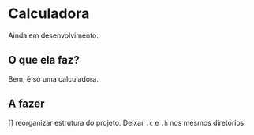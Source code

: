 # Calculadora
Ainda em desenvolvimento.

## O que ela faz?
Bem, é só uma calculadora.

## A fazer
[] reorganizar estrutura do projeto. Deixar `.c` e `.h` nos
mesmos diretórios.



<!-- how to C libraries
  https://www.cs.swarthmore.edu/~newhall/unixhelp/howto_C_libraries.html

  function pointers inside struct
  - https://stackoverflow.com/questions/1350376/function-pointer-as-a-member-of-a-c-struct
  - https://www.youtube.com/watch?v=ReVeUvwTGdU&t=130 -->

